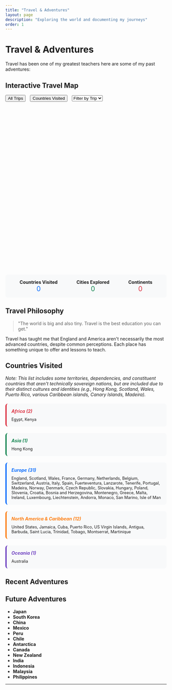 ```yaml
---
title: "Travel & Adventures"
layout: page
description: "Exploring the world and documenting my journeys"
order: 1
---
```


# Travel & Adventures

Travel has been one of my greatest teachers here are some of my past adventures:

## Interactive Travel Map

<div class="map-controls" style="margin-bottom: 10px;">
    <button id="show-all" class="btn btn-sm btn-outline-primary">All Trips</button>
    <button id="show-countries" class="btn btn-sm btn-outline-secondary" style="margin-left: 10px;">Countries Visited</button>
    <select id="trip-filter" class="btn btn-sm btn-outline-secondary" style="margin-left: 10px;">
        <option value="">Filter by Trip</option>
    </select>
</div>

<div id="travel-map" style="height: 500px; width: 100%; margin: 20px 0; border-radius: 8px; overflow: hidden;"></div>

<div id="photo-gallery" style="margin: 20px 0; padding: 20px; background: #f8f9fa; border-radius: 8px; display: none;">
    <h5 id="gallery-title" style="margin: 0 0 15px 0;">Select a location to view photos</h5>
    <div id="gallery-photos" style="display: grid; grid-template-columns: repeat(auto-fill, minmax(200px, 1fr)); gap: 15px;"></div>
</div>

<div class="travel-stats" style="display: flex; justify-content: space-around; margin: 20px 0; padding: 15px; background: #f8f9fa; border-radius: 8px;">
    <div style="text-align: center;">
        <strong>Countries Visited</strong><br>
        <span id="countries-count" style="font-size: 1.5em; color: #0d6efd;">0</span>
    </div>
    <div style="text-align: center;">
        <strong>Cities Explored</strong><br>
        <span id="cities-count" style="font-size: 1.5em; color: #198754;">0</span>
    </div>
    <div style="text-align: center;">
        <strong>Continents</strong><br>
        <span id="continents-count" style="font-size: 1.5em; color: #dc3545;">0</span>
    </div>
</div>

## Travel Philosophy

> "The world is big and also tiny. Travel is the best education you can get."

Travel has taught me that England and America aren't necessarily the most advanced countries, despite common perceptions. Each place has something unique to offer and lessons to teach.

## Countries Visited

*Note: This list includes some territories, dependencies, and constituent countries that aren't technically sovereign nations, but are included due to their distinct cultures and identities (e.g., Hong Kong, Scotland, Wales, Puerto Rico, various Caribbean islands, Canary Islands, Madeira).*

<div id="countries-overview" style="margin: 20px 0;">
    <div style="display: grid; grid-template-columns: repeat(auto-fit, minmax(250px, 1fr)); gap: 20px;">
        <div style="background: #f8f9fa; padding: 15px; border-radius: 8px; border-left: 4px solid #dc3545;">
            <h5 style="margin: 0 0 10px 0; color: #dc3545;">Africa (2)</h5>
            <p style="margin: 0; font-size: 0.9em;">Egypt, Kenya</p>
        </div>
        <div style="background: #f8f9fa; padding: 15px; border-radius: 8px; border-left: 4px solid #198754;">
            <h5 style="margin: 0 0 10px 0; color: #198754;">Asia (1)</h5>
            <p style="margin: 0; font-size: 0.9em;">Hong Kong</p>
        </div>
        <div style="background: #f8f9fa; padding: 15px; border-radius: 8px; border-left: 4px solid #0d6efd;">
            <h5 style="margin: 0 0 10px 0; color: #0d6efd;">Europe (31)</h5>
            <p style="margin: 0; font-size: 0.9em;">England, Scotland, Wales, France, Germany, Netherlands, Belgium, Switzerland, Austria, Italy, Spain, Fuerteventura, Lanzarote, Tenerife, Portugal, Madeira, Norway, Denmark, Czech Republic, Slovakia, Hungary, Poland, Slovenia, Croatia, Bosnia and Herzegovina, Montenegro, Greece, Malta, Ireland, Luxembourg, Liechtenstein, Andorra, Monaco, San Marino, Isle of Man</p>
        </div>
        <div style="background: #f8f9fa; padding: 15px; border-radius: 8px; border-left: 4px solid #fd7e14;">
            <h5 style="margin: 0 0 10px 0; color: #fd7e14;">North America & Caribbean (12)</h5>
            <p style="margin: 0; font-size: 0.9em;">United States, Jamaica, Cuba, Puerto Rico, US Virgin Islands, Antigua, Barbuda, Saint Lucia, Trinidad, Tobago, Montserrat, Martinique</p>
        </div>
        <div style="background: #f8f9fa; padding: 15px; border-radius: 8px; border-left: 4px solid #6f42c1;">
            <h5 style="margin: 0 0 10px 0; color: #6f42c1;">Oceania (1)</h5>
            <p style="margin: 0; font-size: 0.9em;">Australia</p>
        </div>
    </div>
</div>

## Recent Adventures

<div id="trip-list" style="margin: 20px 0;"></div>

## Future Adventures

- **Japan**
- **South Korea** 
- **China**
- **Mexico**
- **Peru**
- **Chile**
- **Antarctica**
- **Canada**
- **New Zealand**
- **India**
- **Indonesia**
- **Malaysia**
- **Philippines**

---

<link rel="stylesheet" href="https://unpkg.com/leaflet@1.9.4/dist/leaflet.css" />
<script src="https://unpkg.com/leaflet@1.9.4/dist/leaflet.js"></script>
<script src="/assets/js/travel-data.js"></script>
<script src="/assets/js/countries-visited.js"></script>
<script src="/assets/js/travel-map.js"></script>
